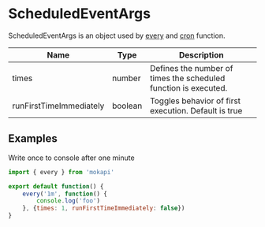 # ScheduledEventArgs

ScheduledEventArgs is an object used by [every](/docs/javascript-api/mokapi/every.md) and
[cron](/docs/javascript-api/mokapi/every.md) function.

| Name                     | Type    | Description                                                              |
|--------------------------|---------|--------------------------------------------------------------------------|
| times                    | number  | Defines the number of times the scheduled function is executed.          |
| runFirstTimeImmediately  | boolean | Toggles behavior of first execution. Default is true                     |

## Examples

Write once to console after one minute

```javascript
import { every } from 'mokapi'

export default function() {
    every('1m', function() {
        console.log('foo')
    }, {times: 1, runFirstTimeImmediately: false})
}
```